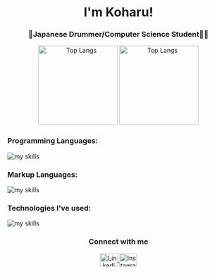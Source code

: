 <h1 align="center">I'm Koharu!</h1>
<h3 align="center">🥁Japanese Drummer/Computer Science Student👩‍💻</h3>

<p align="center">
<img alt="Top Langs" height="180px" src="https://github-readme-stats.vercel.app/api/top-langs/?username=kohapizza&layout=donut&theme=radical&bg_color=0D1117&hide_border=true" />
<img alt="Top Langs" height="180px" src="https://github-readme-stats.vercel.app/api?username=kohapizza&theme=radical&bg_color=0D1117&hide_border=true" />
</p>

<h3 align="left">Programming Languages:</h3>

<img alt="my skills" src="https://skillicons.dev/icons?theme=dark&perline=8&i=python,haskell,swift,c,java,javascript,php,ocaml" />

<h3 align="left">Markup Languages:</h3>

<img alt="my skills" src="https://skillicons.dev/icons?theme=dark&perline=8&i=html,css" />

<h3 align="left">Technologies I've used:</h3>

<img alt="my skills" src="https://skillicons.dev/icons?theme=dark&perline=8&i=github,wordpress,pr,figma,postgres,django,emacs,jquery,mysql,vscode" />

<h3 align="center">Connect with me</h3>

<p align="center">
  <a href="www.linkedin.com/in/koharu-saeki-2569b7297" target="blank">
    <img align="center" src="https://raw.githubusercontent.com/rahuldkjain/github-profile-readme-generator/master/src/images/icons/Social/linked-in-alt.svg" alt="LinkedIn" height="30" width="40" />
  </a>
  </a>
  <a href="https://instagram.com/kohadooooon" target="blank">
    <img align="center" src="https://raw.githubusercontent.com/rahuldkjain/github-profile-readme-generator/master/src/images/icons/Social/instagram.svg" alt="Instagram" height="30" width="40" />
  </a>
</p>
